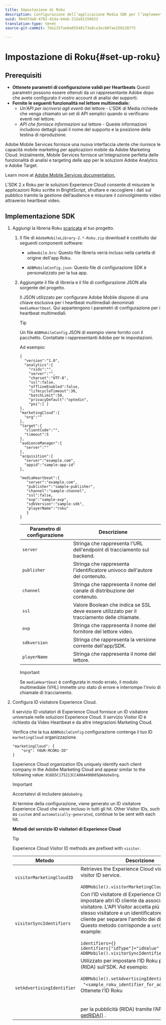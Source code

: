 ```yaml
---
title: Impostazione di Roku
description: Configurazione dell’applicazione Media SDK per l’implementazione su Roku.
uuid: 904dfda0-4782-41da-b4ab-212e81156633
translation-type: tm+mt
source-git-commit: 7da115fae0a05548173e8ca3ec68fae250128775

---
```



# Impostazione di Roku{#set-up-roku}

## Prerequisiti

* **Ottenete parametri di configurazione validi per Heartbeats** Questi parametri possono essere ottenuti da un rappresentante Adobe dopo che avete configurato il vostro account di analisi dei supporti.
* **Fornite le seguenti funzionalità nel lettore multimediale:**
   * _Un'API per iscriversi agli eventi_ del lettore - L'SDK di Media richiede che venga chiamato un set di API semplici quando si verificano eventi nel lettore.
   * _API che fornisce informazioni_ sul lettore - Queste informazioni includono dettagli quali il nome del supporto e la posizione della testina di riproduzione.

Adobe Mobile Services fornisce una nuova interfaccia utente che riunisce le capacità mobile marketing per applicazioni mobile da Adobe Marketing Cloud. Inizialmente, Mobile Services fornisce un'integrazione perfetta delle funzionalità di analisi e targeting delle app per le soluzioni Adobe Analytics e Adobe Target.

Learn more at [Adobe Mobile Services documentation.](https://marketing.adobe.com/resources/help/en_US/mobile/)

L’SDK 2.x Roku per le soluzioni Experience Cloud consente di misurare le applicazioni Roku scritte in BrightScript, sfruttare e raccogliere i dati sul pubblico tramite la gestione dell’audience e misurare il coinvolgimento video attraverso heartbeat video.

## Implementazione SDK

1. Aggiungi la libreria Roku [scaricata](/help/sdk-implement/download-sdks.md#download-2x-sdks) al tuo progetto.

   1. Il file di `AdobeMobileLibrary-2.*-Roku.zip` download è costituito dai seguenti componenti software:

      * `adbmobile.brs`: Questo file libreria verrà incluso nella cartella di origine dell'app Roku.

      * `ADBMobileConfig.json`: Questo file di configurazione SDK è personalizzato per la tua app.
   1. Aggiungete il file di libreria e il file di configurazione JSON alla sorgente del progetto.

      Il JSON utilizzato per configurare Adobe Mobile dispone di una chiave esclusiva per i heartbeat multimediali denominati `mediaHeartbeat`. Qui appartengono i parametri di configurazione per i heartbeat multimediali.

      >[!TIP]
      >
      >Un file `ADBMobileConfig` JSON di esempio viene fornito con il pacchetto. Contattate i rappresentanti Adobe per le impostazioni.

      Ad esempio:

      ```
      {
        "version":"1.0", 
        "analytics":{
          "rsids":"",
          "server":"",
          "charset":"UTF-8", 
          "ssl":false, 
          "offlineEnabled":false, 
          "lifecycleTimeout":30, 
          "batchLimit":50, 
          "privacyDefault":"optedin", 
          "poi":[ ]
      },
      "marketingCloud":{
        "org":""
      },
      "target":{ 
        "clientCode":"", 
        "timeout":5
      },
      "audienceManager":{ 
        "server":""
      },
      "acquisition":{ 
        "server":"example.com",
        "appid":"sample-app-id"
      },
      
      "mediaHeartbeat":{ 
         "server":"example.com", 
         "publisher":"sample-publisher", 
         "channel":"sample-channel", 
         "ssl":false,
         "ovp":"sample-ovp", 
         "sdkVersion":"sample-sdk", 
         "playerName":"roku"
         }    
      }
      ```

      | Parametro di configurazione | Descrizione     |
      | --- | --- |
      | `server` | Stringa che rappresenta l'URL dell'endpoint di tracciamento sul backend. |
      | `publisher` | Stringa che rappresenta l'identificatore univoco dell'autore del contenuto. |
      | `channel` | Stringa che rappresenta il nome del canale di distribuzione del contenuto. |
      | `ssl` | Valore Boolean che indica se SSL deve essere utilizzato per il tracciamento delle chiamate. |
      | `ovp` | Stringa che rappresenta il nome del fornitore del lettore video. |
      | `sdkversion` | Stringa che rappresenta la versione corrente dell'app/SDK. |
      | `playerName` | Stringa che rappresenta il nome del lettore. |

      >[!IMPORTANT]
      >
      >Se `mediaHeartbeat` è configurata in modo errato, il modulo multimediale (VHL) immette uno stato di errore e interrompe l'invio di chiamate di tracciamento.


1. Configura ID visitatore Experience Cloud.

   Il servizio ID visitatori di Experience Cloud fornisce un ID visitatore universale nelle soluzioni Experience Cloud. Il servizio Visitor ID è richiesto da Video Heartbeat e da altre integrazioni Marketing Cloud.

   Verifica che la tua `ADBMobileConfig` configurazione contenga il tuo ID `marketingCloud` organizzazione.

   ```
   "marketingCloud": {
       "org": YOUR-MCORG-ID"
   }
   ```

   Experience Cloud organization IDs uniquely identify each client company in the Adobe Marketing Cloud and appear similar to the following value: `016D5C175213CCA80A490D05@AdobeOrg`.

   >[!IMPORTANT]
   >
   >Accertatevi di includere `@AdobeOrg`.

   Al termine della configurazione, viene generato un ID visitatore Experience Cloud che viene incluso in tutti gli hit. Other Visitor IDs, such as `custom` and `automatically-generated`, continue to be sent with each hit.

   **Metodi del servizio ID visitatori di Experience Cloud**

   >[!TIP]
   >
   >Experience Cloud Visitor ID methods are prefixed with `visitor`.

   |  Metodo   | Descrizione |
   | --- | --- |
   | `visitorMarketingCloudID` | Retrieves the Experience Cloud visitor ID from the visitor ID service.  <br/><br/>`ADBMobile().visitorMarketingCloudID()` |
   | `visitorSyncIdentifiers` | Con l’ID visitatore di Experience Cloud, puoi impostare altri ID cliente da associare a ogni visitatore. L'API Visitor accetta più ID cliente per lo stesso visitatore e un identificatore del tipo di cliente per separare l'ambito dei diversi ID cliente. Questo metodo corrisponde a `setCustomerIDs`. For example: <br/><br/>`identifiers={}` <br/>`identifiers["idType"]="idValue"` <br/>`ADBMobile().visitorSyncIdentifiers(identifiers)` |
   | `setAdvertisingIdentifier` | Utilizzato per impostare l’ID Roku per la pubblicità (RIDA) sull’SDK. Ad esempio: <br/><br/> `ADBMobile().setAdvertisingIdentifier(`<br/>  `"<sample_roku_identifier_for_advertising>")` Ottenete l’ID Roku <br/><br/><br/>per la pubblicità (RIDA) tramite l’API Roku SDK [getRIDA()](https://developer.roku.com/docs/references/brightscript/interfaces/ifdeviceinfo.md#getrida-as-dynamic) . |

   <!--
    Roku Api Reference: 
    * [Integrating the Roku Advertising Framework](https://sdkdocs.roku.com/display/sdkdoc/Integrating+the+Roku+Advertising+Framework)  
    * [GetRIDA()](https://sdkdocs.roku.com/display/sdkdoc/ifDeviceInfo#ifDeviceInfo-GetRIDA())
    -->

<!--    **Postbacks -** For more information about configuring postbacks, see [Configure Postbacks.](https://marketing.adobe.com/resources/help/en_US/mobile/signals_.html) -->
